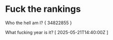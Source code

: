 # Fuck the rankings

Who the hell am I?
{ 34822855 }

What fucking year is it?
[ 2025-05-21T14:40:00Z ]
